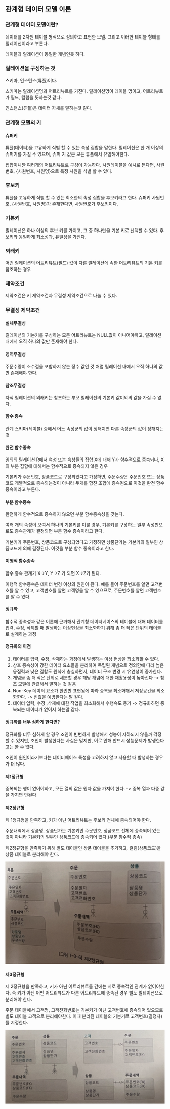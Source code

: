 ## 관계형 데이터 모델 이론

### 관계형 데이터 모델이란?

데이터를 2차원 테이블 형식으로 정의하고 표현한 모델. 그리고 이러한 테이블 형태를 릴레이션이라고 부른다.

테이블과 릴레이션이 동일한 개념인듯 하다.

### 릴레이션을 구성하는 것

스키마, 인스턴스(튜플)이다.

스키마는 릴레이션명과 어트리뷰트를 가진다. 릴레이션명이 테이블 명이고, 어트리뷰트가 필드, 컬럼을 뜻하는것 같다.

인스턴스(튜플)은 데이터 자체를 말하는것 같다.

### 관계형 모델의 키

#### 슈퍼키

튜플(데이터)을 고유하게 식별 할 수 있는 속성 집합을 말한다. 릴레이션은 한 개 이상의 슈퍼키를 가질 수 있으며, 슈퍼 키 값은 모든 튜플에서 유일해야한다.

집합이니깐 여러개의 어트리뷰트로 구성이 가능하다. 사원테이블을 예시로 든다면, 사원번호, {사원번호, 사원명}으로 특정 사원을 식별 할 수 있다.

### 후보키

튜플을 고유하게 식별 할 수 있는 최소한의 속성 집합을 후보키라고 한다. 슈퍼키 사원번호, {사원번호, 사원명}가 존재한다면, 사원번호가 후보키이다.

### 기본키

릴레이션은 하나 이상의 후보 키를 가지고, 그 중 하나만을 기본 키로 선택할 수 있다. 후보키와 동일하게 최소성과, 유일성을 가진다.

### 외래키

어떤 릴레이션의 어트리뷰트(필드) 값이 다른 릴레이션에 속한 어트리뷰트의 기본 키를 참조하는 경우

### 제약조건

제약조건은 키 제약조건과 무결성 제약조건으로 나눌 수 있다.

### 무결성 제약조건

#### 실체무결성

릴레이션의 기본키를 구성하는 모든 어트리뷰트는 NULL값이 아니어야하고, 릴레이션 내에서 오직 하나의 값만 존재해야 한다.

#### 영역무결성

주문수량이 소수점을 포함하지 않는 정수 값인 것 처럼 릴레이션 내에서 오직 하나의 값만 존재해야 한다.

#### 참조무결성

자식 릴레이션의 외래키는 참조하는 부모 릴레이션의 기본키 값이외의 값을 가질 수 없다.

#### 함수 종속

관계 스키마(테이블) 중에서 어느 속성군의 값이 정해지면 다른 속성군의 값이 정해지는 것

#### 완전 함수종속

임의의 릴레이션 R에서 속성 또는 속성들의 집합 X에 대해 Y가 함수적으로 종속되나, X의 부분 집합에 대해서는 함수적으로 종속되지 않은 경우

기본키가 주문번호, 상품코드로 구성되었다고 가정하면, 주문수량은 주문번호 또는 상품코드 개별적으로 종속되는것이 아니라 두개를 합친 조합에 종속됨으로 이것을 완전 함수종속이라고 부른다.

#### 부분 함수종속

완전하게 함수적으로 종속하지 않으면 부분 함수종속성을 갖는다.

여러 개의 속성이 모여서 하나의 기본키를 이룰 경우, 기본키를 구성하는 일부 속성만으로도 종속관계가 결정되면 부분 함수 종속이라고 한다.

기본키가 주문번호, 상품코드로 구성되었다고 가정하면 상품단가는 기본키의 일부인 상품코드에 의해 결정된다. 이것을 부분 함수 종속이라고 한다.

#### 이행적 함수종속

함수 종속 관계가 X->Y, Y->Z 가 되면 X->Z가 된다.

이행적 함수종속은 데이터 변경 이상의 원인이 된다. 예를 들어 주문번호를 알면 고객번호를 알 수 있고, 고객번호를 알면 고객명을 알 수 있으므로, 주문번호를 알면 고객번호를 알 수 있다.

#### 정규화

함수적 종속성과 같은 이론에 근거해서 관계형 데이터베이스의 테이블에 대해 데이터를 입력, 수정, 삭제할 때 발생하는 이상현상을 최소화하기 위해 좀 더 작은 단위의 테이블로 설계하는 과정

#### 정규화의 이점

1. 데이터를 입력, 수정, 삭제하는 과정에서 발생하는 이상 현상을 최소화할 수 있다.
2. 상호 종속성이 강한 데이터 요소들을 분리하여 독립된 개념으로 정의함에 따라 높은 응집력과 낮은 결합도 원칙에 충실하면서, 데이터 구조 변경 시 유연성이 증가한다.
3. 개념을 좀 더 작은 단위로 세분할 경우 해당 개념에 대한 재활용성이 높아진다 -> 참조 모델에 관련해서 말하는 것 같음
4. Non-Key 데이터 요소가 한번만 표현됨에 따라 중복을 최소화해서 저장공간을 최소화한다. -> 빈값을 예방한다는 말 같다.
5. 데이터 입력, 수정 ,삭제에 대한 작업을 최소화해서 수행속도 증가 -> 정규화하면 중복되는 데이터가 없어서 하는말 같다.

#### 정규화를 너무 심하게 한다면?

정규화를 너무 심하게 할 경우 조인이 빈번하게 발생해서 성능이 저하되지 않을까 걱정할 수 있지만, 조인이 발생한다는 사실은 맞지만, 이로 인해 반드시 성능문제가 발생한다고는 볼 수 없다.

조인이 원인이라기보다는 데이터베이스 특성을 고려하지 않고 사용할 때 발생하는 경우가 더 많다.

#### 제1정규형

중복되는 행이 없어야하고, 모든 열의 값은 원자 값을 가져야 한다. -> 중복 열과 다중 값을 가지면 안된다

#### 제2정규형

제 1정규형을 만족하고, 키가 아닌 어트리뷰트는 후보키 전체에 종속되어야 한다.

주문내역에서 상품명, 상품단가는 기본키인 주문번호, 상품코드 전체에 종속되어 있는 것이 아니라 기본키의 일부인 상품코드에 종속되어 있다.(부분 함수적 종속)

제2정규형을 만족하기 위해 별도 테이블인 상품 테이블을 추가하고, 컬럼(상품코드)을 상품 테이블로 분리해야 한다.

![](assets/20240515_210313_image.png)

#### 제3정규형

제 2정규형을 만족하고, 키가 아닌 어트리뷰트들 간에는 서로 종속적인 관계가 없어야한다. 즉 키가 아닌 어떤 어트리뷰트가 다른 어트리뷰트에 종속된 경우 별도 릴레이션으로 분리해야 한다.

주문 테이블에서 고객명, 고객전화번호는 기본키가 아닌 고객번호에 종속되어 있으므로 별도 테이블 고객으로 분리해야한다. 이때 분리된 테이블의 기본키로 고객번호(결정자)를 지정한다.

![](assets/20240515_210348_image.png)
